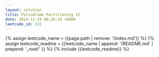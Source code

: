 ```yaml
---
layout: solution
title: Palindrome Partitioning II
date: 2014-12-29 00:26:24 +0800
leetcode_id: 132
---
```

{% assign leetcode_name = {{page.path | remove: '/index.md'}}  %}
{% assign leetcode_readme = {{leetcode_name | append: '/README.md' | prepend: '_root/' }}  %}
{% include {{leetcode_readme}} %}
